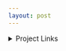 ```yaml
---
layout: post
---
```


<details><summary>Project Links</summary>
- [alxsz12's Github](https://github.com/alxsz12)
- [Grafana]()
- [Odom Debug]()
</details>

